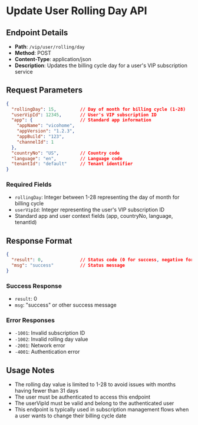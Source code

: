 # Update User Rolling Day API

## Endpoint Details
- **Path**: `/vip/user/rolling/day`
- **Method**: POST
- **Content-Type**: application/json
- **Description**: Updates the billing cycle day for a user's VIP subscription service

## Request Parameters

```json
{
  "rollingDay": 15,         // Day of month for billing cycle (1-28)
  "userVipId": 12345,       // User's VIP subscription ID
  "app": {                  // Standard app information
    "appName": "vicohome", 
    "appVersion": "1.2.3",
    "appBuild": "123",
    "channelId": 1
  },
  "countryNo": "US",        // Country code
  "language": "en",         // Language code
  "tenantId": "default"     // Tenant identifier
}
```

### Required Fields
- `rollingDay`: Integer between 1-28 representing the day of month for billing cycle
- `userVipId`: Integer representing the user's VIP subscription ID
- Standard app and user context fields (app, countryNo, language, tenantId)

## Response Format

```json
{
  "result": 0,              // Status code (0 for success, negative for errors)
  "msg": "success"          // Status message
}
```

### Success Response
- `result`: 0
- `msg`: "success" or other success message

### Error Responses
- `-1001`: Invalid subscription ID
- `-1002`: Invalid rolling day value
- `-2001`: Network error
- `-4001`: Authentication error

## Usage Notes
- The rolling day value is limited to 1-28 to avoid issues with months having fewer than 31 days
- The user must be authenticated to access this endpoint
- The userVipId must be valid and belong to the authenticated user
- This endpoint is typically used in subscription management flows when a user wants to change their billing cycle date